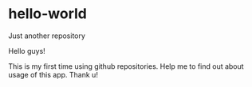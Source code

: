 # hello-world
Just another repository

Hello guys!

This is my first time using github repositories.
Help me to find out about usage of this app.
Thank u!
